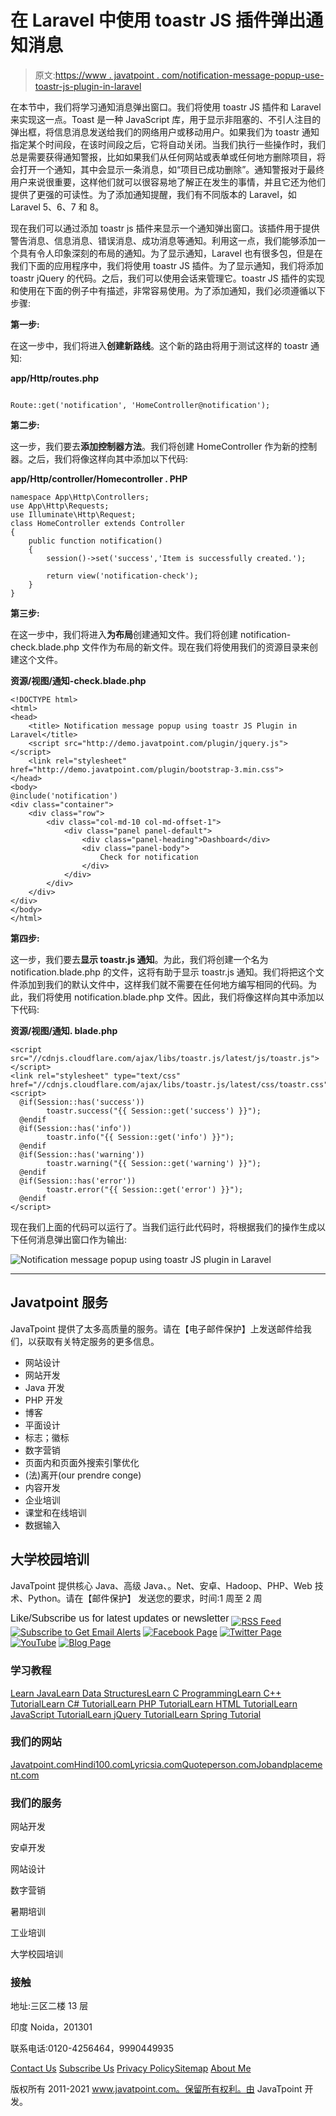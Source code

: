 # 在 Laravel 中使用 toastr JS 插件弹出通知消息

> 原文:[https://www . javatpoint . com/notification-message-popup-use-toastr-js-plugin-in-laravel](https://www.javatpoint.com/notification-message-popup-using-toastr-js-plugin-in-laravel)

在本节中，我们将学习通知消息弹出窗口。我们将使用 toastr JS 插件和 Laravel 来实现这一点。Toast 是一种 JavaScript 库，用于显示非阻塞的、不引人注目的弹出框，将信息消息发送给我们的网络用户或移动用户。如果我们为 toastr 通知指定某个时间段，在该时间段之后，它将自动关闭。当我们执行一些操作时，我们总是需要获得通知警报，比如如果我们从任何网站或表单或任何地方删除项目，将会打开一个通知，其中会显示一条消息，如“项目已成功删除”。通知警报对于最终用户来说很重要，这样他们就可以很容易地了解正在发生的事情，并且它还为他们提供了更强的可读性。为了添加通知提醒，我们有不同版本的 Laravel，如 Laravel 5、6、7 和 8。

现在我们可以通过添加 toastr js 插件来显示一个通知弹出窗口。该插件用于提供警告消息、信息消息、错误消息、成功消息等通知。利用这一点，我们能够添加一个具有令人印象深刻的布局的通知。为了显示通知，Laravel 也有很多包，但是在我们下面的应用程序中，我们将使用 toastr JS 插件。为了显示通知，我们将添加 toastr jQuery 的代码。之后，我们可以使用会话来管理它。toastr JS 插件的实现和使用在下面的例子中有描述，非常容易使用。为了添加通知，我们必须遵循以下步骤:

**第一步:**

在这一步中，我们将进入**创建新路线**。这个新的路由将用于测试这样的 toastr 通知:

**app/Http/routes.php**

```

Route::get('notification', 'HomeController@notification');

```

**第二步:**

这一步，我们要去**添加控制器方法**。我们将创建 HomeController 作为新的控制器。之后，我们将像这样向其中添加以下代码:

**app/Http/controller/Homecontroller . PHP**

```
namespace App\Http\Controllers;
use App\Http\Requests;
use Illuminate\Http\Request;
class HomeController extends Controller
{
    public function notification()
    {
        session()->set('success','Item is successfully created.');

        return view('notification-check');
    }	
}

```

**第三步:**

在这一步中，我们将进入**为布局**创建通知文件。我们将创建 notification-check.blade.php 文件作为布局的新文件。现在我们将使用我们的资源目录来创建这个文件。

**资源/视图/通知-check.blade.php**

```
<!DOCTYPE html>
<html>
<head>
    <title> Notification message popup using toastr JS Plugin in Laravel</title>
    <script src="http://demo.javatpoint.com/plugin/jquery.js"></script>
    <link rel="stylesheet" href="http://demo.javatpoint.com/plugin/bootstrap-3.min.css">
</head>
<body>
@include('notification')
<div class="container">
    <div class="row">
        <div class="col-md-10 col-md-offset-1">
            <div class="panel panel-default">
                <div class="panel-heading">Dashboard</div>
                <div class="panel-body">
                    Check for notification
                </div>
            </div>
        </div>
    </div>
</div>
</body>
</html>

```

**第四步:**

这一步，我们要去**显示 toastr.js 通知**。为此，我们将创建一个名为 notification.blade.php 的文件，这将有助于显示 toastr.js 通知。我们将把这个文件添加到我们的默认文件中，这样我们就不需要在任何地方编写相同的代码。为此，我们将使用 notification.blade.php 文件。因此，我们将像这样向其中添加以下代码:

**资源/视图/通知. blade.php**

```
<script src="//cdnjs.cloudflare.com/ajax/libs/toastr.js/latest/js/toastr.js"></script>
<link rel="stylesheet" type="text/css" href="//cdnjs.cloudflare.com/ajax/libs/toastr.js/latest/css/toastr.css">
<script>
  @if(Session::has('success'))
  		toastr.success("{{ Session::get('success') }}");
  @endif
  @if(Session::has('info'))
  		toastr.info("{{ Session::get('info') }}");
  @endif
  @if(Session::has('warning'))
  		toastr.warning("{{ Session::get('warning') }}");
  @endif
  @if(Session::has('error'))
  		toastr.error("{{ Session::get('error') }}");
  @endif
</script>

```

现在我们上面的代码可以运行了。当我们运行此代码时，将根据我们的操作生成以下任何消息弹出窗口作为输出:

![Notification message popup using toastr JS plugin in Laravel](../Images/dd280a9c48b9610d4123a9a9335a4566.png)

* * *

## Javatpoint 服务

JavaTpoint 提供了太多高质量的服务。请在【电子邮件保护】上发送邮件给我们，以获取有关特定服务的更多信息。

*   网站设计
*   网站开发
*   Java 开发
*   PHP 开发
*   博客
*   平面设计
*   标志；徽标
*   数字营销
*   页面内和页面外搜索引擎优化
*   (法)离开(our prendre conge)
*   内容开发
*   企业培训
*   课堂和在线培训
*   数据输入

## 大学校园培训

JavaTpoint 提供核心 Java、高级 Java、。Net、安卓、Hadoop、PHP、Web 技术、Python。请在【邮件保护】
发送您的要求，时间:1 周至 2 周

<sup style="font:16px arial;">Like/Subscribe us for latest updates or newsletter</sup> [![RSS Feed](../Images/74840fb976305c833179560030887dfa.png)](https://feeds.feedburner.com/javatpointsonoo) [![Subscribe to Get Email Alerts](../Images/94d006b0803990dd16ffb3bf5b2695b9.png)](https://feedburner.google.com/fb/a/mailverify?uri=javatpointsonoo) [![Facebook Page](../Images/8a3daf29270763521da2ba8918b71df0.png)](https://www.facebook.com/javatpoint) [![Twitter Page](../Images/dc7e82581ee96f289802593ad1c3b2e0.png)](https://twitter.com/pagejavatpoint) [![YouTube](../Images/f49e9952c5b0b7ff4241edcfa4e1f4a2.png)](https://www.youtube.com/channel/UCUnYvQVCrJoFWZhKK3O2xLg) [![Blog Page](../Images/91cf352da098173d6896bcd25161c1cd.png)](https://javatpoint.blogspot.com)

<footer class="footer1">

### 学习教程

[Learn Java](https://www.javatpoint.com/java-tutorial)[Learn Data Structures](https://www.javatpoint.com/data-structure-tutorial)[Learn C Programming](https://www.javatpoint.com/c-programming-language-tutorial)[Learn C++ Tutorial](https://www.javatpoint.com/cpp-tutorial)[Learn C# Tutorial](https://www.javatpoint.com/c-sharp-tutorial)[Learn PHP Tutorial](https://www.javatpoint.com/php-tutorial)[Learn HTML Tutorial](https://www.javatpoint.com/html-tutorial)[Learn JavaScript Tutorial](https://www.javatpoint.com/javascript-tutorial)[Learn jQuery Tutorial](https://www.javatpoint.com/jquery-tutorial)[Learn Spring Tutorial](https://www.javatpoint.com/spring-tutorial)

### 我们的网站

[Javatpoint.com](https://www.javatpoint.com)[Hindi100.com](https://www.hindi100.com)[Lyricsia.com](https://www.lyricsia.com)[Quoteperson.com](https://www.quoteperson.com)[Jobandplacement.com](https://www.jobandplacement.com)

### 我们的服务

网站开发

安卓开发

网站设计

数字营销

暑期培训

工业培训

大学校园培训

### 接触

地址:三区二楼 13 层

印度 Noida，201301

联系电话:0120-4256464，9990449935

[Contact Us](https://www.javatpoint.com/contact-us) [Subscribe Us](https://www.javatpoint.com/subscribe.jsp) [Privacy Policy](https://www.javatpoint.com/privacy-policy)[Sitemap](https://www.javatpoint.com/sitemap.xml)
[About Me](https://www.javatpoint.com/sonoo-jaiswal)</footer>

<footer class="footer2">

版权所有 2011-2021 www.javatpoint.com。保留所有权利。由 JavaTpoint 开发。

</footer>